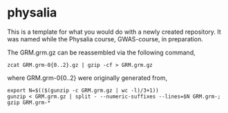 # physalia

This is a template for what you would do with a newly created repository. It was named while the Physalia course, GWAS-course, in preparation.

The GRM.grm.gz can be reassembled via the following command,
```
zcat GRM.grm-0{0..2}.gz | gzip -cf > GRM.grm.gz
```
where GRM.grm-0{0..2} were originally generated from,
```
export N=$(($(gunzip -c GRM.grm.gz | wc -l)/3+1))
gunzip < GRM.grm.gz | split - --numeric-suffixes --lines=$N GRM.grm-; gzip GRM.grm-*
```
